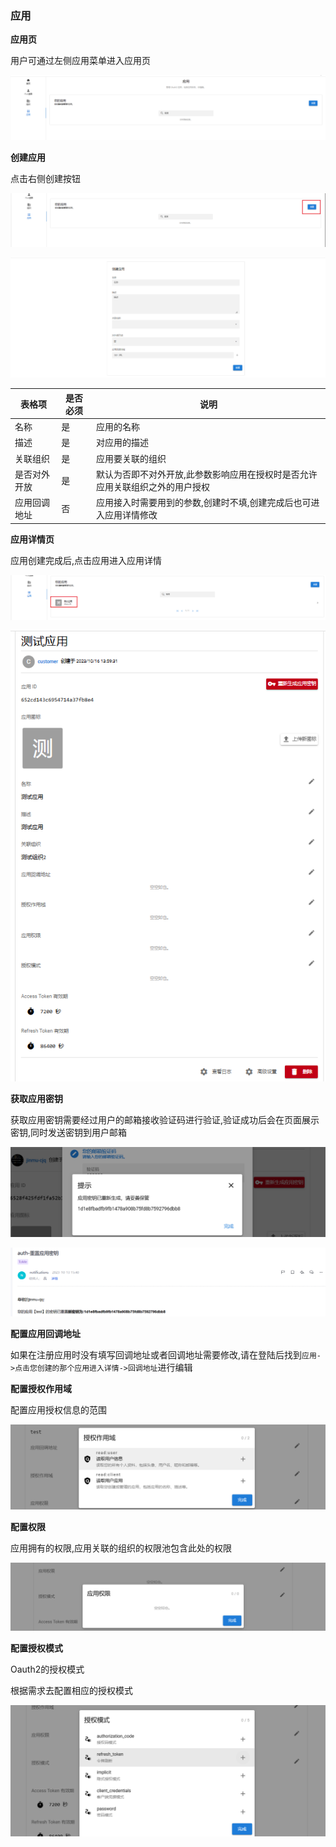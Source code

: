 ### 应用

__应用页__

用户可通过左侧应用菜单进入应用页

![client.png](../../images/whaleal-account/client.png)

__创建应用__

点击右侧创建按钮

![createClient1.png](../../images/whaleal-account/create-client1.png)

![createClient2.png](../../images/whaleal-account/create-client2.png)

| 表格项    | 是否必须 | 说明                                      |
|--------|------|-----------------------------------------|
| 名称     | 是    | 应用的名称                                   |
| 描述     | 是    | 对应用的描述                                  |
| 关联组织   | 是    | 应用要关联的组织                                |
| 是否对外开放 | 是    | 默认为否即不对外开放,此参数影响应用在授权时是否允许应用关联组织之外的用户授权 |
| 应用回调地址 | 否    | 应用接入时需要用到的参数,创建时不填,创建完成后也可进入应用详情修改      |

__应用详情页__

应用创建完成后,点击应用进入应用详情

![clientDetails1.png](../../images/whaleal-account/client-details1.png)

![clientDetails2.png](../../images/whaleal-account/client-details2.png)

__获取应用密钥__

获取应用密钥需要经过用户的邮箱接收验证码进行验证,验证成功后会在页面展示密钥,同时发送密钥到用户邮箱

![clientSecretPage.png](../../images/whaleal-account/client-secret-page.png)

![clientSecretPage1.png](../../images/whaleal-account/client-secret-page1.png)

__配置应用回调地址__

如果在注册应用时没有填写回调地址或者回调地址需要修改,请在登陆后找到`应用->点击您创建的那个应用进入详情->回调地址`进行编辑

__配置授权作用域__

配置应用授权信息的范围

![scopeConfig.png](../../images/whaleal-account/scopeConfig.png)

__配置权限__

应用拥有的权限,应用关联的组织的权限池包含此处的权限

![authorityConfig.png](../../images/whaleal-account/authority-config.png)

__配置授权模式__

Oauth2的授权模式

根据需求去配置相应的授权模式

![Oauth2Config.png](../../images/whaleal-account/oauth2-config.png)
